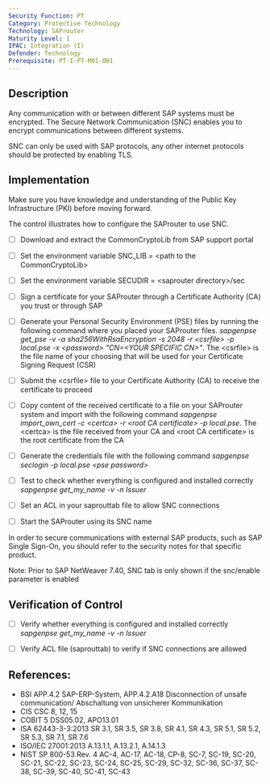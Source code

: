 ```yaml
---
Security Function: PT
Category: Protective Technology
Technology: SAProuter
Maturity Level: 1
IPAC: Integration (I)
Defender: Technology
Prerequisite: PT-I-PT-M01-001
---
```


## Description

Any communication with or between different SAP systems must be encrypted. The Secure Network Communication (SNC) enables you to encrypt communications between different systems.

SNC can only be used with SAP protocols, any other internet protocols should be protected by enabling TLS.

## Implementation

Make sure you have knowledge and understanding of the Public Key Infrastructure (PKI) before moving forward.

The control illustrates how to configure the SAProuter to use SNC.

- [ ] Download and extract the CommonCryptoLib from SAP support portal

- [ ] Set the environment variable SNC_LIB = \<path to the CommonCryptoLib\>

- [ ] Set the environment variable SECUDIR = \<saprouter directory\>/sec

- [ ] Sign a certificate for your SAProuter through a Certificate Authority (CA) you trust or through SAP

- [ ] Generate your Personal Security Environment (PSE) files by running the following command where you placed your SAProuter files. *sapgenpse get_pse -v -a sha256WithRsaEncryption -s 2048 -r \<csrfile\> -p local.pse -x \<password\> "CN=\<YOUR SPECIFIC CN\>"*. The \<csrfile\> is the file name of your choosing that will be used for your Certificate Signing Request (CSR)

- [ ] Submit the \<csrfile\> file to your Certificate Authority (CA) to receive the certificate to proceed

- [ ]  Copy content of the received certificate to a file on your SAProuter system and import with the following command *sapgenpse import_own_cert -c \<certca\> -r \<root CA certificate\> -p local.pse*. The \<certca\> is the file received from your CA and \<root CA certificate\> is the root certificate from the CA

- [ ] Generate the credentials file with the following command *sapgenpse seclogin -p local.pse \<pse password\>*

- [ ] Test to check whether everything is configured and installed correctly *sapgenpse get_my_name -v -n Issuer*

- [ ] Set an ACL in your saprouttab file to allow SNC connections

- [ ] Start the SAProuter using its SNC name

In order to secure communications with external SAP products, such as SAP Single Sign-On, you should refer to the security notes for that specific product.

Note: Prior to SAP NetWeaver 7.40, SNC tab is only shown if the snc/enable parameter is enabled

## Verification of Control

- [ ] Verify whether everything is configured and installed correctly *sapgenpse get_my_name -v -n Issuer*
- [ ] Verify ACL file (saprouttab) to verify if SNC connections are allowed


## References:
- BSI APP.4.2 SAP-ERP-System, APP.4.2.A18 Disconnection of unsafe communication/ Abschaltung von unsicherer Kommunikation
- CIS CSC 8, 12, 15
- COBIT 5 DSS05.02, APO13.01
- ISA 62443-3-3:2013 SR 3.1, SR 3.5, SR 3.8, SR 4.1, SR 4.3, SR 5.1, SR 5.2, SR 5.3, SR 7.1, SR 7.6
- ISO/IEC 27001:2013 A.13.1.1, A.13.2.1, A.14.1.3
- NIST SP 800-53 Rev. 4 AC-4, AC-17, AC-18, CP-8, SC-7, SC-19, SC-20, SC-21, SC-22, SC-23, SC-24, SC-25, SC-29, SC-32, SC-36, SC-37, SC-38, SC-39, SC-40, SC-41, SC-43
